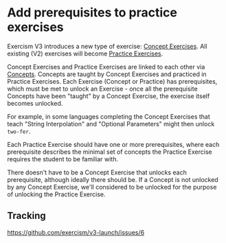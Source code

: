 # Add prerequisites to practice exercises

Exercism V3 introduces a new type of exercise: [Concept Exercises](https://github.com/exercism/v3-docs/blob/master/product/concept-exercises.md). All existing (V2) exercises will become [Practice Exercises](https://github.com/exercism/v3-docs/blob/master/product/practice-exercises.md).

Concept Exercises and Practice Exercises are linked to each other via [Concepts](https://github.com/exercism/v3-docs/blob/master/anatomy/tracks/concepts.md). Concepts are taught by Concept Exercises and practiced in Practice Exercises. Each Exercise (Concept or Practice) has prerequisites, which must be met to unlock an Exercise -  once all the prerequisite Concepts have been "taught" by a Concept Exercise, the exercise itself becomes unlocked.

For example, in some languages completing the Concept Exercises that teach "String Interpolation"  and "Optional Parameters" might then unlock `two-fer`.


Each Practice Exercise should have one or more prerequisites, where each prerequisite describes the minimal set of concepts the Practice Exercise requires the student to be familiar with.

There doesn't have to be a Concept Exercise that unlocks each prerequisite, although ideally there should be. If a Concept is not unlocked by any Concept Exercise, we'll considered to be unlocked for the purpose of unlocking the Practice Exercise.

## Tracking

https://github.com/exercism/v3-launch/issues/6
